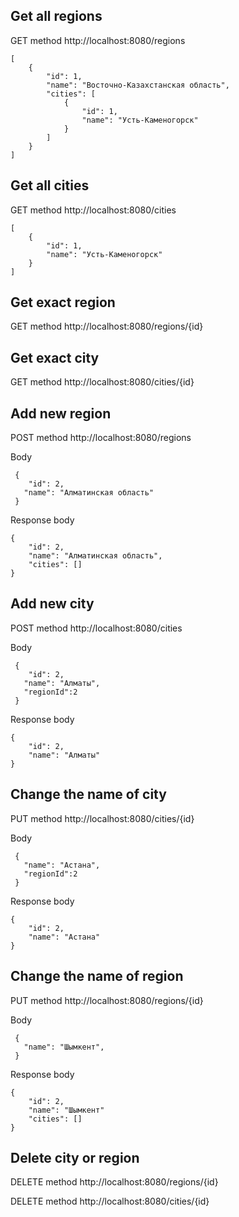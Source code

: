 ## Get all regions
GET method http://localhost:8080/regions
```
[
    {
        "id": 1,
        "name": "Восточно-Казахстанская область",
        "cities": [
            {
                "id": 1,
                "name": "Усть-Каменогорск"
            }
        ]
    }
]
```
## Get all cities
GET method http://localhost:8080/cities
```
[
    {
        "id": 1,
        "name": "Усть-Каменогорск"
    }
]
```
## Get exact region
GET method http://localhost:8080/regions/{id}
## Get exact city
GET method http://localhost:8080/cities/{id}

## Add new region
POST method http://localhost:8080/regions

Body
```
 {
    "id": 2,
   "name": "Алматинская область"
 }
```
Response body
```
{
    "id": 2,
    "name": "Алматинская область",
    "cities": []
}
```
## Add new city
POST method http://localhost:8080/cities

Body
```
 {
    "id": 2,
   "name": "Алматы",
   "regionId":2
 }
```
Response body
```
{
    "id": 2,
    "name": "Алматы"
}
```
## Change the name of city
PUT method http://localhost:8080/cities/{id}

Body
```
 {
   "name": "Астана",
   "regionId":2
 }
```
Response body
```
{
    "id": 2,
    "name": "Астана"
}
```
## Change the name of region
PUT method http://localhost:8080/regions/{id}

Body
```
 {
   "name": "Шымкент",
 }
```
Response body
```
{
    "id": 2,
    "name": "Шымкент"
    "cities": []
}
```
## Delete city or region
DELETE method http://localhost:8080/regions/{id}

DELETE method http://localhost:8080/cities/{id}






